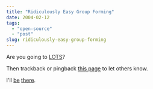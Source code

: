 ```yaml
---
title: "Ridiculously Easy Group Forming"
date: 2004-02-12
tags: 
  - "open-source"
  - "post"
slug: ridiculously-easy-group-forming
---
```


Are you going to [LOTS](http://www.lots.ch)?

Then trackback or pingback [this page](http://www.zzoss.com/weblog/?p=194) to let others know.

I'll [be](http://lots.ch/Programm_Referate.html) [there](http://lots.ch/Supersonic_Tour_of_Apache_Cocoon.html).
